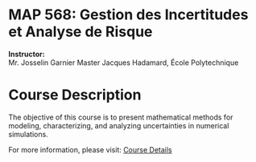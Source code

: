 # MAP 568: Gestion des Incertitudes et Analyse de Risque

**Instructor:**  
Mr. Josselin Garnier
Master Jacques Hadamard, École Polytechnique

# Course Description

The objective of this course is to present mathematical methods for modeling, characterizing, and analyzing uncertainties in numerical simulations.

For more information, please visit: [Course Details](https://josselin-garnier.org/teaching/map-568/)
